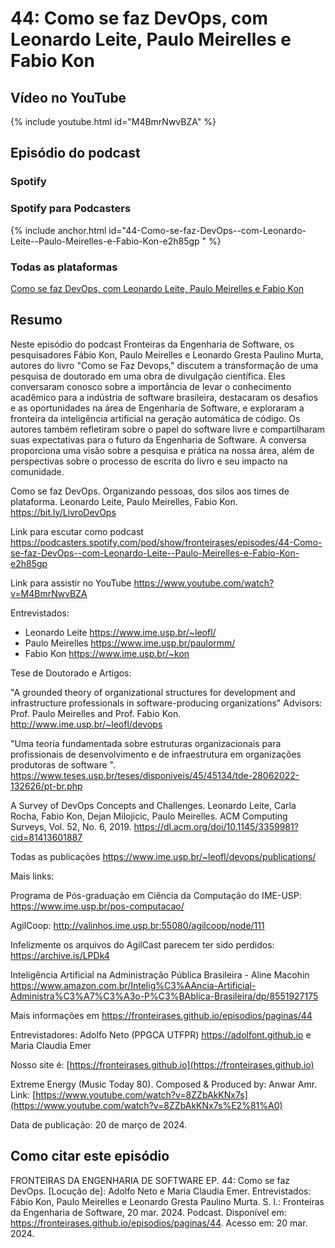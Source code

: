 # 44: Como se faz DevOps, com Leonardo Leite, Paulo Meirelles e Fabio Kon

## Vídeo no YouTube

{% include youtube.html id="M4BmrNwvBZA" %}

## Episódio do podcast

### Spotify

<!-- {% include spotify.html id="29ll1pEGpq7TuRlcLGFV8U" %} -->


### Spotify para Podcasters

{% include anchor.html id="44-Como-se-faz-DevOps--com-Leonardo-Leite--Paulo-Meirelles-e-Fabio-Kon-e2h85gp " %}

### Todas as plataformas

[Como se faz DevOps, com Leonardo Leite, Paulo Meirelles e Fabio Kon](https://podcasters.spotify.com/pod/show/fronteirases/episodes/44-Como-se-faz-DevOps--com-Leonardo-Leite--Paulo-Meirelles-e-Fabio-Kon-e2h85gp )



## Resumo


Neste episódio do podcast Fronteiras da Engenharia de Software, os pesquisadores Fábio Kon, Paulo Meirelles e Leonardo Gresta Paulino Murta, autores do livro "Como se Faz Devops," discutem a transformação de uma pesquisa de doutorado em uma obra de divulgação científica. Eles conversaram conosco sobre a importância de levar o conhecimento acadêmico para a indústria de software brasileira, destacaram os desafios e as oportunidades na área de Engenharia de Software, e exploraram a fronteira da inteligência artificial na geração automática de código. Os autores também refletiram sobre o papel do software livre e compartilharam suas expectativas para o futuro da Engenharia de Software. A conversa proporciona uma visão sobre a pesquisa e prática na nossa área, além de perspectivas sobre o processo de escrita do livro e seu impacto na comunidade.


Como se faz DevOps. Organizando pessoas, dos silos aos times de plataforma. Leonardo Leite, Paulo Meirelles, Fabio Kon. <https://bit.ly/LivroDevOps>

Link para escutar como podcast <https://podcasters.spotify.com/pod/show/fronteirases/episodes/44-Como-se-faz-DevOps--com-Leonardo-Leite--Paulo-Meirelles-e-Fabio-Kon-e2h85gp>

Link para assistir no YouTube <https://www.youtube.com/watch?v=M4BmrNwvBZA>

Entrevistados:

-   Leonardo Leite <https://www.ime.usp.br/~leofl/> 
-   Paulo Meirelles <https://www.ime.usp.br/paulormm/> 
-   Fabio Kon <https://www.ime.usp.br/~kon>

Tese de Doutorado e Artigos:

"A grounded theory of organizational structures for development and infrastructure professionals in software-producing organizations"
Advisors: Prof. Paulo Meirelles and Prof. Fabio Kon.
<http://www.ime.usp.br/~leofl/devops>

"Uma teoria fundamentada sobre estruturas organizacionais para profissionais de desenvolvimento e de infraestrutura em organizações produtoras de software ". <https://www.teses.usp.br/teses/disponiveis/45/45134/tde-28062022-132626/pt-br.php>

A Survey of DevOps Concepts and Challenges. Leonardo Leite, Carla Rocha, Fabio Kon, Dejan Milojicic, Paulo Meirelles. ACM Computing Surveys, Vol. 52, No. 6, 2019. <https://dl.acm.org/doi/10.1145/3359981?cid=81413601887>

Todas as publicações <https://www.ime.usp.br/~leofl/devops/publications/>

Mais links:

Programa de Pós-graduação em Ciência da Computação do IME-USP: <https://www.ime.usp.br/pos-computacao/>

AgilCoop: <http://valinhos.ime.usp.br:55080/agilcoop/node/111>

Infelizmente os arquivos do AgilCast parecem ter sido perdidos: <https://archive.is/LPDk4>

Inteligência Artificial na Administração Pública Brasileira - Aline Macohin <https://www.amazon.com.br/Intelig%C3%AAncia-Artificial-Administra%C3%A7%C3%A3o-P%C3%BAblica-Brasileira/dp/8551927175>

Mais informações em ⁠⁠<https://fronteirases.github.io/episodios/paginas/44>

Entrevistadores: Adolfo Neto (PPGCA UTFPR) ⁠⁠⁠⁠https://adolfont.github.io⁠ e Maria Claudia Emer

Nosso site é: ⁠⁠[https://fronteirases.github.io⁠](https://fronteirases.github.io⁠)

Extreme Energy (Music Today 80). Composed & Produced by: Anwar Amr. Link:⁠ ⁠⁠⁠[https://www.youtube.com/watch?v=8ZZbAkKNx7s⁠](https://www.youtube.com/watch?v=8ZZbAkKNx7s%E2%81%A0)

Data de publicação: 20 de março de 2024.

## Como citar este episódio

FRONTEIRAS DA ENGENHARIA DE SOFTWARE EP. 44: Como se faz DevOps. \[Locução de\]: Adolfo Neto e Maria Claudia Emer. Entrevistados: Fábio Kon, Paulo Meirelles e Leonardo Gresta Paulino Murta. S. l.: Fronteiras da Engenharia de Software, 20 mar. 2024. Podcast. Disponível em: <https://fronteirases.github.io/episodios/paginas/44>. Acesso em: 20 mar. 2024.

